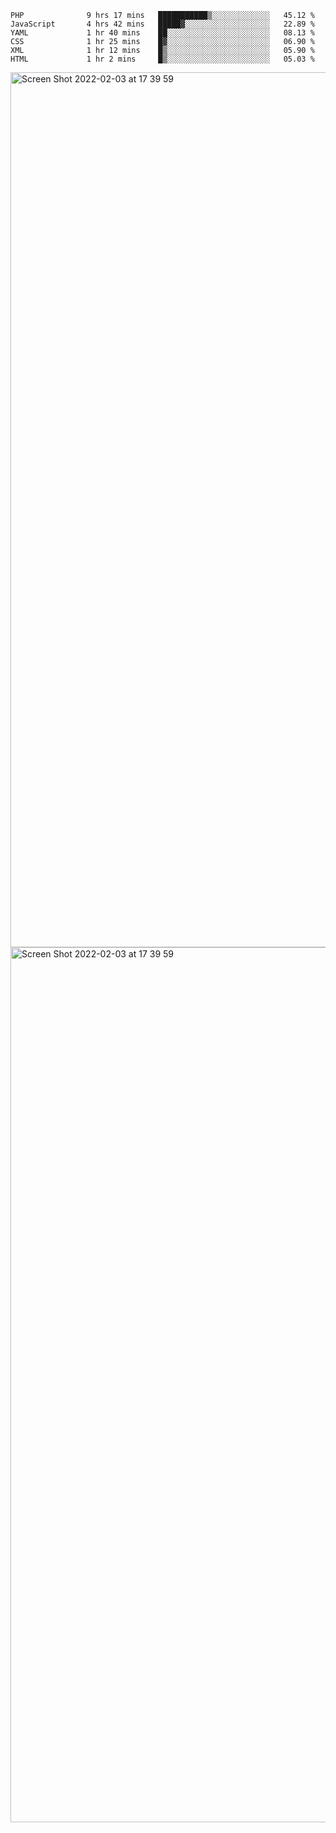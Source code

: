 <!--START_SECTION:waka-->

```text
PHP              9 hrs 17 mins   ███████████▒░░░░░░░░░░░░░   45.12 %
JavaScript       4 hrs 42 mins   █████▓░░░░░░░░░░░░░░░░░░░   22.89 %
YAML             1 hr 40 mins    ██░░░░░░░░░░░░░░░░░░░░░░░   08.13 %
CSS              1 hr 25 mins    █▓░░░░░░░░░░░░░░░░░░░░░░░   06.90 %
XML              1 hr 12 mins    █▒░░░░░░░░░░░░░░░░░░░░░░░   05.90 %
HTML             1 hr 2 mins     █▒░░░░░░░░░░░░░░░░░░░░░░░   05.03 %
```

<!--END_SECTION:waka-->

<img width="1400" alt="Screen Shot 2022-02-03 at 17 39 59" src="https://user-images.githubusercontent.com/45716542/152387304-f2b60485-53a6-4f4b-a818-5cefb1b0c0ae.png">
<img width="1400" alt="Screen Shot 2022-02-03 at 17 39 59" src="https://user-images.githubusercontent.com/45716542/152387273-ea5cdf21-2a45-44da-8bef-00c1763b1d42.png">
